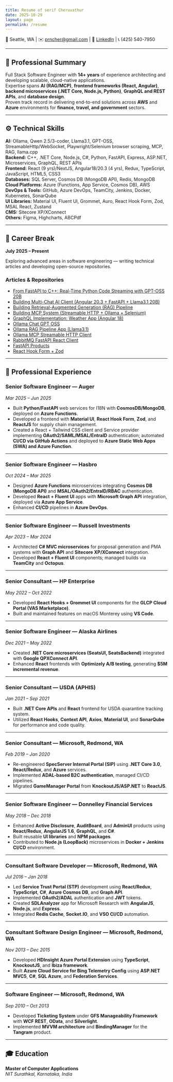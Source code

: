 ```yaml
---
title: Resume of serif Cheruvathur
date: 2025-10-29
layout: page
permalink: /resume
---
```


📍 Seattle, WA | ✉️ [prncher@gmail.com](mailto:prncher@gmail.com) | 🔗 [LinkedIn](https://www.linkedin.com/in/prince-c-aa63699/) | 📞 (425) 540-7950  

---

## 🧩 Professional Summary
Full Stack Software Engineer with **14+ years** of experience architecting and developing scalable, cloud-native applications.  
Expertise spans **AI (RAG/MCP)**, **frontend frameworks (React, Angular)**, **backend microservices (.NET Core, Node.js, Python)**, **GraphQL and REST APIs**, and **database design**.  
Proven track record in delivering end-to-end solutions across **AWS** and **Azure** environments for **finance, travel, and government** sectors.

---

## ⚙️ Technical Skills

**AI:** Ollama, Qwen 2.5/3-coder, Llama3.1, GPT-OSS, StreamableHttp/WebSocket, Playwright/Selenium browser scraping, MCP, RAG, llama.cpp  
**Backend:** C++, .NET Core, Node.js, C#, Python, FastAPI, Express, ASP.NET, Microservices, GraphQL, REST APIs  
**Frontend:** React (9 yrs)/NextJS, Angular18/20.3 (4 yrs), Redux, TypeScript, JavaScript, HTML5, CSS3  
**Databases:** SQL Server, Cosmos DB (MongoDB API), Redis, MongoDB  
**Cloud Platforms:** Azure (Functions, App Service, Cosmos DB), AWS  
**DevOps & Tools:** GitHub, Azure DevOps, TeamCity, Jenkins, Docker, Kubernetes, SonarQube  
**UI Libraries:** Material UI, Fluent UI, Grommet, Auro, React Hook Form, Zod, MSAL React, Zustand  
**CMS:** Sitecore XP/XConnect  
**Others:** Figma, Highcharts, ABCPdf  

---

## 🧠 Career Break
**July 2025 – Present**  

Exploring advanced areas in software engineering — writing technical articles and developing open-source repositories.  

### **Articles & Repositories**
- [From FastAPI to C++: Real-Time Python Code Streaming with GPT-OSS 20B](https://www.linkedin.com/pulse/from-fastapi-c-real-time-python-code-streaming-20b-prince-cheruvathur-j83te)
- [Building Multi-Chat AI Client (Angular 20.3 + FastAPI + Llama3.1 20B)](https://www.linkedin.com/pulse/building-multi-chat-ai-client-angular-203-fastapi-20b-cheruvathur-rpxvc)  
- [Building Retrieval-Augmented Generation (RAG) Pipeline](https://www.linkedin.com/pulse/building-retrieval-augmented-generation-rag-pipeline-cheruvathur-wqqyc)  
- [Building MCP System (Streamable HTTP + Ollama + Selenium)](https://www.linkedin.com/pulse/building-mcp-system-streamable-http-ollama-selenium-cheruvathur-a8m9c)  
- [GraphQL Implementation: Weather App (Angular 18)](https://www.linkedin.com/pulse/graphql-implementation-weather-app-using-angular-18-cheruvathur-mhj5c)  
- [Ollama Chat GPT OSS](https://github.com/prncher/Ollama-Chat-Gpt-OSS)  
- [Ollama RAG Pipeline App (Llama3.1)](https://github.com/prncher/Ollama-RAG-Pipeline-App-Llama3.1)  
- [Ollama MCP Streamable HTTP Client](https://github.com/prncher/Ollama-MCP-Streamable-http-Client)  
- [RabbitMQ FastAPI React Client](https://github.com/prncher/RabbitMQ-FastAPI-ReactClient)  
- [FastAPI Products](https://github.com/prncher/FastApi-Products)  
- [React Hook Form + Zod](https://github.com/prncher/react-hook-form-zod)  

---

## 💼 Professional Experience

### **Senior Software Engineer — Auger**
*Mar 2025 – Jun 2025*  
- Built **Python/FastAPI** web services for I18N with **CosmosDB/MongoDB**, deployed on **Azure Functions**.  
- Developed a frontend with **Material UI**, **React Hook Form**, **Zod**, and **ReactJS** for supply chain management.  
- Created a React + Tailwind CSS client and Service provider implementing **OAuth2/SAML/MSAL/EntraID** authentication; automated **CI/CD via GitHub Actions** and deployed to **Azure Static Web Apps (SWA) and Azure Function**.

---

### **Senior Software Engineer — Hasbro**
*Oct 2024 – Mar 2025*  
- Designed **Azure Functions** microservices integrating **Cosmos DB (MongoDB API)** and **MSAL/OAuth2/EntraID/RBAC** authentication.  
- Developed **React + Fluent UI** apps with **Microsoft Graph API** integration, deployed via **Azure App Service**.  
- Enhanced **CI/CD** pipelines in **Azure DevOps**.

---

### **Senior Software Engineer — Russell Investments**
*Apr 2023 – Mar 2024*  
- Architected **C# MVC microservices** for proposal generation and PMA systems with **Graph API** and **Sitecore XP/XConnect** integration.  
- Developed **React + Fluent UI** components; managed builds via **TeamCity** and **Octopus**.

---

### **Senior Consultant — HP Enterprise**
*May 2022 – Oct 2022*  
- Developed **React Hooks + Grommet UI** components for the **GLCP Cloud Portal (VAS Marketplace)**.  
- Built and maintained features on macOS Monterey using **VS Code**.

---

### **Senior Software Engineer — Alaska Airlines**
*Dec 2021 – May 2022*  
- Created **.NET Core microservices (SeatsUI, SeatsBackend)** integrated with **Google QPXConnect API**.  
- Enhanced **React** frontends with **Optimizely A/B testing**, generating **$5M incremental revenue**.

---

### **Senior Consultant — USDA (APHIS)**
*Jan 2021 – Sep 2021*  
- Built **.NET Core APIs** and **React** frontend for USDA quarantine tracking system.  
- Utilized **React Hooks**, **Context API**, **Axios**, **Material UI**, and **SonarQube** for performance and code quality.

---

### **Senior Consultant — Microsoft, Redmond, WA**
*Feb 2019 – Jan 2020*  
- Re-engineered **SpecServer Internal Portal (SIP)** using **.NET Core 3.0**, **React/Redux**, and **Azure** services.  
- Implemented **ADAL-based B2C authentication**, managed CI/CD pipelines.  
- Migrated **GameManager Portal** from **KnockoutJS/ASP.NET** to **ReactJS**.

---

### **Senior Software Engineer — Donnelley Financial Services**
*May 2018 – Dec 2018*  
- Enhanced **Active Disclosure**, **AuditBoard**, and **AdminUI** products using **React/Redux**, **AngularJS 1.6**, **GraphQL**, and **C#**.  
- Built reusable **UI libraries** and **NPM packages**.  
- Contributed to **Node.js (LoopBack)** microservices in **Docker + Jenkins CI/CD** environment.

---

### **Consultant Software Developer — Microsoft, Redmond, WA**
*Jul 2016 – Jan 2018*  
- Led **Service Trust Portal (STP)** development using **React/Redux**, **TypeScript**, **C#**, **Azure Cosmos DB**, and **Graph API**.  
- Implemented **OAuth2/ADAL** authentication and **JWT** tokens.  
- Created **SDLAnalyzer** app for Microsoft Research with **AngularJS**, **Node.js**, and **Express**.  
- Integrated **Redis Cache**, **Socket.IO**, and **VSO CI/CD** automation.

---

### **Consultant Software Design Engineer — Microsoft, Redmond, WA**
*Nov 2013 – Dec 2015*  
- Developed **HDInsight Azure Portal Extension** using **TypeScript**, **KnockoutJS**, and **Ibiza framework**.  
- Built **Azure Cloud Service for Bing Telemetry Config** using **ASP.NET MVC5**, **C#**, **SQL Azure**, and **Federation Services**.

---

### **Software Engineer — Microsoft, Redmond, WA**
*Sep 2010 – Oct 2013*  
- Developed **Ticketing System** under **GFS Manageability Framework** with **WCF REST**, **OData**, and **Silverlight**.  
- Implemented **MVVM architecture** and **BindingManager** for the **Tangram** product.

---

## 🎓 Education
**Master of Computer Applications**  
_NIT Surathkal, Karnataka, India_



